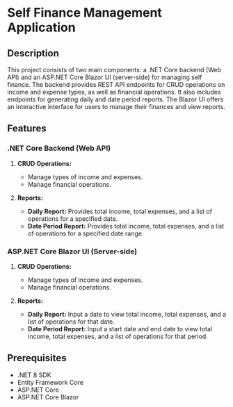 # Self Finance Management Application

## Description

This project consists of two main components: a .NET Core backend (Web API) and an ASP.NET Core Blazor UI (server-side) for managing self finance. The backend provides REST API endpoints for CRUD operations on income and expense types, as well as financial operations. It also includes endpoints for generating daily and date period reports. The Blazor UI offers an interactive interface for users to manage their finances and view reports.

## Features

### .NET Core Backend (Web API)

1. **CRUD Operations:**
    - Manage types of income and expenses.
    - Manage financial operations.

2. **Reports:**
    - **Daily Report:** Provides total income, total expenses, and a list of operations for a specified date.
    - **Date Period Report:** Provides total income, total expenses, and a list of operations for a specified date range.

### ASP.NET Core Blazor UI (Server-side)

1. **CRUD Operations:**
    - Manage types of income and expenses.
    - Manage financial operations.

2. **Reports:**
    - **Daily Report:** Input a date to view total income, total expenses, and a list of operations for that date.
    - **Date Period Report:** Input a start date and end date to view total income, total expenses, and a list of operations for that period.

## Prerequisites

- .NET 8 SDK
- Entity Framework Core
- ASP.NET Core
- ASP.NET Core Blazor

